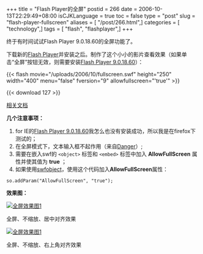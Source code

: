 +++
title = "Flash Player的全屏"
postid = 266
date = 2006-10-13T22:29:49+08:00
isCJKLanguage = true
toc = false
type = "post"
slug = "flash-player-fullscreen"
aliases = [ "/post/266.html",]
categories = [ "technology",]
tags = [ "flash", "flashplayer",]
+++


终于有时间试试Flash Player 9.0.18.60的全屏功能了。

下载新的[Flash Player](http://labs.adobe.com/downloads/flashplayer9.html)并安装之后。制作了这个小小的影片查看效果（如果单击“全屏”按钮无效，则需要安装[Flash Player 9.0.18.60](http://labs.adobe.com/downloads/flashplayer9.html)）：

{{< flash movie="/uploads/2006/10/fullscreen.swf" height="250" width="400" menu="false" fversion="9" allowfullscreen="'true'" >}}  

{{< download 127 >}}

[相关文档](http://www.adobe.com/devnet/flashplayer/articles/full_screen_mode.html)

**几个注意事项：**<!--more-->

1.  for IE的[Flash Player 9.0.18.60](http://labs.adobe.com/downloads/flashplayer9.html)我怎么也没有安装成功，所以我是在firefox下测试的；
2.  在全屏模式下，文本输入框不起作用（来自[Danger](http://www.dengjie.com/weblog/comments.asp?post_id=1183)）;
3.  需要在嵌入swf的 `<object>` 标签和 `<embed>` 标签中加入 **AllowFullScreen** 属性并使其值为 **true** ；
4.  如果使用[swfobject](https://blog.zengrong.net/tag/swfobject/)，使用这个代码加入**AllowFullScreen**属性：

``` {lang="actionscript"}
so.addParam("AllowFullScreen", "true");
```

**效果图：**  

[![全屏效果图1](/uploads/2006/10/fp9_fs_01_s.png)](/uploads/2006/10/fp9_fs_01.png)

全屏、不缩放、居中对齐效果

[![全屏效果图1](/uploads/2006/10/fp9_fs_02_s.png)](/uploads/2006/10/fp9_fs_02.png)  

全屏、不缩放、右上角对齐效果
